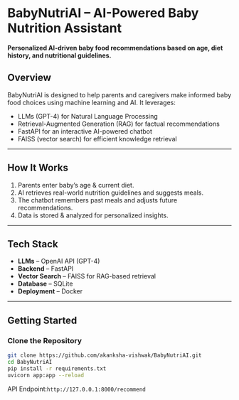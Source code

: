 # BabyNutriAI – AI-Powered Baby Nutrition Assistant  
**Personalized AI-driven baby food recommendations based on age, diet history, and nutritional guidelines.**  

## Overview  
BabyNutriAI is designed to help parents and caregivers make informed baby food choices using machine learning and AI. It leverages:  
- LLMs (GPT-4) for Natural Language Processing
- Retrieval-Augmented Generation (RAG) for factual recommendations  
- FastAPI for an interactive AI-powered chatbot
- FAISS (vector search) for efficient knowledge retrieval

---

## How It Works  
1. Parents enter baby’s age & current diet.  
2. AI retrieves real-world nutrition guidelines and suggests meals.  
3. The chatbot remembers past meals and adjusts future recommendations.  
4. Data is stored & analyzed for personalized insights.  

---

## Tech Stack  
- **LLMs** – OpenAI API (GPT-4)  
- **Backend** – FastAPI  
- **Vector Search** – FAISS for RAG-based retrieval  
- **Database** – SQLite 
- **Deployment** – Docker

---

## Getting Started  

### Clone the Repository  
```bash
git clone https://github.com/akanksha-vishwak/BabyNutriAI.git
cd BabyNutriAI
pip install -r requirements.txt
uvicorn app:app --reload
```
API Endpoint:`http://127.0.0.1:8000/recommend`

